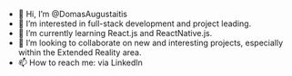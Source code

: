 - 👋 Hi, I’m @DomasAugustaitis
- 👀 I’m interested in full-stack development and project leading.
- 🌱 I’m currently learning React.js and ReactNative.js.
- 💞️ I’m looking to collaborate on new and interesting projects, especially within the Extended Reality area.
- 📫 How to reach me: via LinkedIn

<!---
DomasAugustaitis/DomasAugustaitis is a ✨ special ✨ repository because its `README.md` (this file) appears on your GitHub profile.
You can click the Preview link to take a look at your changes.
--->
